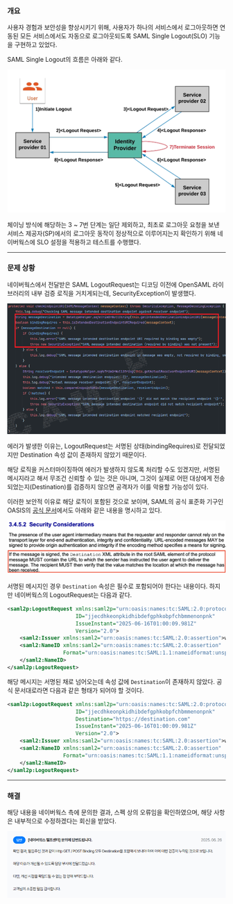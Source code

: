 ### 개요
사용자 경험과 보안성을 향상시키기 위해, 사용자가 하나의 서비스에서 로그아웃하면 연동된 모든 서비스에서도 자동으로 로그아웃되도록 SAML Single Logout(SLO) 기능을 구현하고 있었다.

SAML Single Logout의 흐름은 아래와 같다.

![img.png](../../image/sp-initiated-single-logout.png)

체이닝 방식에 해당하는 3 ~ 7번 단계는 일단 제외하고, 최초로 로그아웃 요청을 보낸 서비스 제공자(SP)에서의 로그아웃 동작이 정상적으로 이루어지는지 확인하기 위해 네이버웍스에 SLO 설정을 적용하고 테스트를 수행했다.

---

### 문제 상황

네이버웍스에서 전달받은 SAML LogoutRequest는 디코딩 이전에 OpenSAML 라이브러리의 내부 검증 로직을 거치게되는데, SecurityException이 발생했다.

![img.png](../../image/saml-request-code.png)

에러가 발생한 이유는, LogoutRequest는 서명된 상태(bindingRequires)로 전달되었지만 Destination 속성 값이 존재하지 않았기 때문이다.  

해당 로직을 커스터마이징하여 에러가 발생하지 않도록 처리할 수도 있겠지만, 서명된 메시지라고 해서 무조건 신뢰할 수 있는 것은 아니며, 그것이 실제로 어떤 대상에게 전송되었는지(Destination)를 검증하지 않으면 공격자가 이를 악용할 가능성이 있다.  

이러한 보안적 이유로 해당 로직이 포함된 것으로 보이며, SAML의 공식 표준화 기구인 OASIS의 [공식 문서](https://docs.oasis-open.org/security/saml/v2.0/saml-bindings-2.0-os.pdf#page=19)에서도 아래와 같은 내용을 명시하고 있다.

![img.png](../../image/saml-oasis.png)

서명된 메시지인 경우 `Destination` 속성은 필수로 포함되어야 한다는 내용이다. 하지만 네이버웍스의 LogoutRequest는 다음과 같다.

```xml
<saml2p:LogoutRequest xmlns:saml2p="urn:oasis:names:tc:SAML:2.0:protocol"
                      ID="jjecdhkeonpkidhibdefgphkobpfchbmmenonpnk"
                      IssueInstant="2025-06-16T01:00:09.981Z"
                      Version="2.0">
    <saml2:Issuer xmlns:saml2="urn:oasis:names:tc:SAML:2.0:assertion">worksmobile.com</saml2:Issuer>
    <saml2:NameID xmlns:saml2="urn:oasis:names:tc:SAML:2.0:assertion"
                  Format="urn:oasis:names:tc:SAML:1.1:nameidformat:unspecified">naverworks@email.com
    </saml2:NameID>
</saml2p:LogoutRequest>
```

해당 메시지는 서명된 채로 넘어오는데 속성 값에 `Destination`이 존재하지 않았다. 공식 문서대로라면 다음과 같은 형태가 되어야 할 것이다.

```xml
<saml2p:LogoutRequest xmlns:saml2p="urn:oasis:names:tc:SAML:2.0:protocol"
                      ID="jjecdhkeonpkidhibdefgphkobpfchbmmenonpnk"
                      Destination="https://destination.com"
                      IssueInstant="2025-06-16T01:00:09.981Z"
                      Version="2.0">
    <saml2:Issuer xmlns:saml2="urn:oasis:names:tc:SAML:2.0:assertion">worksmobile.com</saml2:Issuer>
    <saml2:NameID xmlns:saml2="urn:oasis:names:tc:SAML:2.0:assertion"
                  Format="urn:oasis:names:tc:SAML:1.1:nameidformat:unspecified">naverworks@email.com
    </saml2:NameID>
</saml2p:LogoutRequest>
```

---

### 해결

해당 내용을 네이버웍스 측에 문의한 결과, 스펙 상의 오류임을 확인하였으며, 해당 사항은 내부적으로 수정하겠다는 회신을 받았다.

![img.png](../../image/naverworks.png)